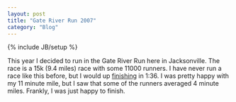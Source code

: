 ```yaml
---
layout: post
title: "Gate River Run 2007"
category: "Blog"
---
```

{% include JB/setup %}

This year I decided to run in the Gate River Run here in Jacksonville. The race is a 15k (9.4 miles) race with some 11000 runners. I have never run a race like this before, but I would up [finishing](http://www.jacksonville.com/splrunning/search_2007.shtml?RecordID=6421&PageID=3&PrevPageID=2&cpipage=1&CPIsortType=&CPIorderBy=) in 1:36\. I was pretty happy with my 11 minute mile, but I saw that some of the runners averaged 4 minute miles. Frankly, I was just happy to finish.